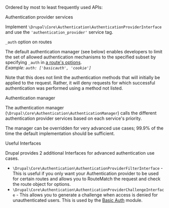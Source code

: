 Ordered by most to least frequently used APIs:

Authentication provider services

Implement `\Drupal\Core\Authentication\AuthenticationProviderInterface` and use the `'authentication_provider'` service tag.

`_auth` option on routes

The default authentication manager (see below) enables developers to limit the set of allowed authentication mechanisms to the specified subset by specifying `_auth` in [a route's options](/developing/api/8/routing).  
_Example: `auth: ['basicauth', 'cookie']`_

Note that this does not limit the authentication methods that will initially be applied to the request. Rather, it will deny requests for which successful authentication was performed using a method not listed.

Authentication manager

The authentication manager (`\Drupal\Core\Authentication\AuthenticationManager`) calls the different authentication provider services based on each service's priority.

The manager can be overridden for very advanced use cases; 99.9% of the time the default implementation should be sufficient.

Useful Interfaces

Drupal provides 2 additional Interfaces for advanced authentication use cases.

* `\Drupal\Core\Authentication\AuthenticationProviderFilterInterface` \- This is useful if you only want your Authentication provider to be used for certain routes and allows you to RouteMatch the request and check the route object for options.
* `\Drupal\Core\Authentication\AuthenticationProviderChallengeInterface` \- This allows you to generate a challenge when access is denied for unauthenticated users. This is used by the [Basic Auth](https://www.drupal.org/project/basic%5Fauth) module.